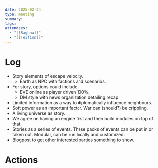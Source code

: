 ```yaml
---
date: 2025-02-24
type: meeting
summary: 
tags: 
attendees:
  - "[[Raghna]]"
  - "[[Teifion]]"
---
```



# Log

* Story elements of escape velocity.
	- Earth as NPC with factions and scenarios.
* For story, options could include
	* EVE online as player driven 100%.
	* DM style with news organization detailing recap.
* Limited information as a way to diplomatically influence neighbours.
* Soft power as an important factor. War can (should?) be crippling.
* A living universe as story.
* We agree on having an engine first and then build modules on top of that.
* Stories as a series of events. These packs of events can be put in or taken out. Modular, can be run locally and customized.
* Blogpost to get other interested parties something to show.

# Actions

